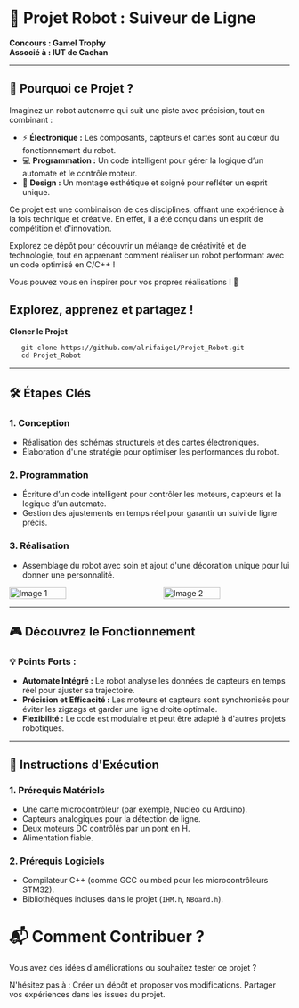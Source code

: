 # 🚀 Projet Robot : Suiveur de Ligne

**Concours : Gamel Trophy**  
**Associé à : IUT de Cachan**  

---

## 🌟 Pourquoi ce Projet ?
Imaginez un robot autonome qui suit une piste avec précision, tout en combinant :

- ⚡ **Électronique :** Les composants, capteurs et cartes sont au cœur du fonctionnement du robot.
- 💻 **Programmation :** Un code intelligent pour gérer la logique d’un automate et le contrôle moteur.
- 🎨 **Design :** Un montage esthétique et soigné pour refléter un esprit unique.

Ce projet est une combinaison de ces disciplines, offrant une expérience à la fois technique et créative. En effet, il a été conçu dans un esprit de compétition et d'innovation.

Explorez ce dépôt pour découvrir un mélange de créativité et de technologie, tout en apprenant comment réaliser un robot performant avec un code optimisé en C/C++ ! 

Vous pouvez vous en inspirer pour vos propres réalisations ! 🚀 
##  Explorez, apprenez et partagez !


**Cloner le Projet**
```markdown
   git clone https://github.com/alrifaige1/Projet_Robot.git
   cd Projet_Robot
```


---

## 🛠️ Étapes Clés

### 1. **Conception**
- Réalisation des schémas structurels et des cartes électroniques.
- Élaboration d'une stratégie pour optimiser les performances du robot.

### 2. **Programmation**
- Écriture d’un code intelligent pour contrôler les moteurs, capteurs et la logique d’un automate.
- Gestion des ajustements en temps réel pour garantir un suivi de ligne précis.

### 3. **Réalisation**
- Assemblage du robot avec soin et ajout d'une décoration unique pour lui donner une personnalité.



<div style="display: flex; justify-content: space-between;">
  <img src="https://github.com/user-attachments/assets/76c02234-ad83-4afd-b8d5-6f5fef5db0a3" alt="Image 1" style="width: 45%;"/>
  <img src="https://github.com/user-attachments/assets/21bf5d42-e26f-44b3-b3c9-87fad6065d90" alt="Image 2" style="width: 45%;"/>
</div>


---

## 🎮 Découvrez le Fonctionnement 

### 💡 Points Forts :
- **Automate Intégré :** Le robot analyse les données de capteurs en temps réel pour ajuster sa trajectoire.  
- **Précision et Efficacité :** Les moteurs et capteurs sont synchronisés pour éviter les zigzags et garder une ligne droite optimale.  
- **Flexibilité :** Le code est modulaire et peut être adapté à d'autres projets robotiques.

---

## 🚀 Instructions d'Exécution

### 1. **Prérequis Matériels**
- Une carte microcontrôleur (par exemple, Nucleo ou Arduino).
- Capteurs analogiques pour la détection de ligne.
- Deux moteurs DC contrôlés par un pont en H.
- Alimentation fiable.

### 2. **Prérequis Logiciels**
- Compilateur C++ (comme GCC ou mbed pour les microcontrôleurs STM32).
- Bibliothèques incluses dans le projet (`IHM.h`, `NBoard.h`).


# 📬 Comment Contribuer ?
Vous avez des idées d'améliorations ou souhaitez tester ce projet ? 

N'hésitez pas à :
   Créer un dépôt et proposer vos modifications.
   Partager vos expériences dans les issues du projet.
